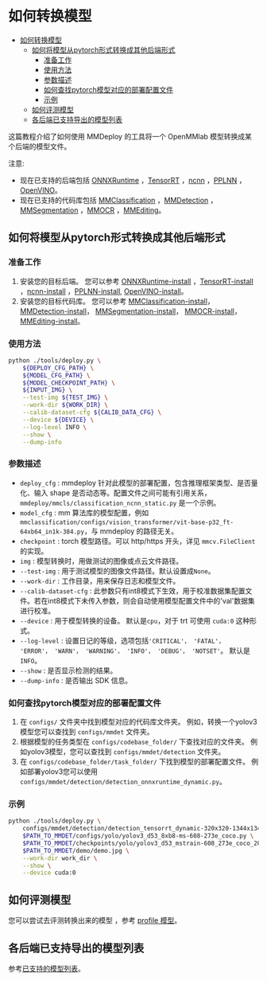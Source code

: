 # 如何转换模型

<!-- TOC -->

- [如何转换模型](#如何转换模型)
  - [如何将模型从pytorch形式转换成其他后端形式](#如何将模型从pytorch形式转换成其他后端形式)
    - [准备工作](#准备工作)
    - [使用方法](#使用方法)
    - [参数描述](#参数描述)
    - [如何查找pytorch模型对应的部署配置文件](#如何查找pytorch模型对应的部署配置文件)
    - [示例](#示例)
  - [如何评测模型](#如何评测模型)
  - [各后端已支持导出的模型列表](#各后端已支持导出的模型列表)

<!-- TOC -->

这篇教程介绍了如何使用 MMDeploy 的工具将一个 OpenMMlab 模型转换成某个后端的模型文件。

注意:

- 现在已支持的后端包括 [ONNXRuntime](../05-supported-backends/onnxruntime.md) ，[TensorRT](../05-supported-backends/tensorrt.md) ，[ncnn](../05-supported-backends/ncnn.md) ，[PPLNN](../05-supported-backends/pplnn.md) ，[OpenVINO](../05-supported-backends/openvino.md)。
- 现在已支持的代码库包括 [MMClassification](../04-supported-codebases/mmcls.md) ，[MMDetection](../04-supported-codebases/mmdet.md) ，[MMSegmentation](../04-supported-codebases/mmseg.md) ，[MMOCR](../04-supported-codebases/mmocr.md) ，[MMEditing](../04-supported-codebases/mmedit.md)。

## 如何将模型从pytorch形式转换成其他后端形式

### 准备工作

1. 安装您的目标后端。 您可以参考 [ONNXRuntime-install](../05-supported-backends/onnxruntime.md) ，[TensorRT-install](../05-supported-backends/tensorrt.md) ，[ncnn-install](../05-supported-backends/ncnn.md) ，[PPLNN-install](../05-supported-backends/pplnn.md), [OpenVINO-install](../05-supported-backends/openvino.md)。
2. 安装您的目标代码库。 您可以参考 [MMClassification-install](https://github.com/open-mmlab/mmclassification/blob/1.x/docs/zh_CN/get_started.md#%E5%AE%89%E8%A3%85)， [MMDetection-install](https://github.com/open-mmlab/mmdetection/blob/3.x/docs/zh_cn/get_started.md)， [MMSegmentation-install](https://github.com/open-mmlab/mmsegmentation/blob/1.x/docs/zh_cn/get_started.md#installation)， [MMOCR-install](https://github.com/open-mmlab/mmocr/blob/1.x/docs/zh_cn/get_started/install.md)， [MMEditing-install](https://github.com/open-mmlab/mmediting/blob/1.x/docs/en/2_get_started.md#installation)。

### 使用方法

```bash
python ./tools/deploy.py \
    ${DEPLOY_CFG_PATH} \
    ${MODEL_CFG_PATH} \
    ${MODEL_CHECKPOINT_PATH} \
    ${INPUT_IMG} \
    --test-img ${TEST_IMG} \
    --work-dir ${WORK_DIR} \
    --calib-dataset-cfg ${CALIB_DATA_CFG} \
    --device ${DEVICE} \
    --log-level INFO \
    --show \
    --dump-info
```

### 参数描述

- `deploy_cfg` : mmdeploy 针对此模型的部署配置，包含推理框架类型、是否量化、输入 shape 是否动态等。配置文件之间可能有引用关系，`mmdeploy/mmcls/classification_ncnn_static.py` 是一个示例。
- `model_cfg` : mm 算法库的模型配置，例如 `mmclassification/configs/vision_transformer/vit-base-p32_ft-64xb64_in1k-384.py`，与 mmdeploy 的路径无关。
- `checkpoint` : torch 模型路径。可以 http/https 开头，详见 `mmcv.FileClient`   的实现。
- `img` : 模型转换时，用做测试的图像或点云文件路径。
- `--test-img` : 用于测试模型的图像文件路径。默认设置成`None`。
- `--work-dir` : 工作目录，用来保存日志和模型文件。
- `--calib-dataset-cfg` : 此参数只有int8模式下生效，用于校准数据集配置文件。若在int8模式下未传入参数，则会自动使用模型配置文件中的'val'数据集进行校准。
- `--device` : 用于模型转换的设备。 默认是`cpu`，对于 trt 可使用 `cuda:0` 这种形式。
- `--log-level` : 设置日记的等级，选项包括`'CRITICAL'， 'FATAL'， 'ERROR'， 'WARN'， 'WARNING'， 'INFO'， 'DEBUG'， 'NOTSET'`。 默认是`INFO`。
- `--show` : 是否显示检测的结果。
- `--dump-info` : 是否输出 SDK 信息。

### 如何查找pytorch模型对应的部署配置文件

1. 在 `configs/` 文件夹中找到模型对应的代码库文件夹。 例如，转换一个yolov3模型您可以查找到 `configs/mmdet` 文件夹。
2. 根据模型的任务类型在 `configs/codebase_folder/` 下查找对应的文件夹。 例如yolov3模型，您可以查找到 `configs/mmdet/detection` 文件夹。
3. 在 `configs/codebase_folder/task_folder/` 下找到模型的部署配置文件。 例如部署yolov3您可以使用 `configs/mmdet/detection/detection_onnxruntime_dynamic.py`。

### 示例

```bash
python ./tools/deploy.py \
    configs/mmdet/detection/detection_tensorrt_dynamic-320x320-1344x1344.py \
    $PATH_TO_MMDET/configs/yolo/yolov3_d53_8xb8-ms-608-273e_coco.py \
    $PATH_TO_MMDET/checkpoints/yolo/yolov3_d53_mstrain-608_273e_coco_20210518_115020-a2c3acb8.pth \
    $PATH_TO_MMDET/demo/demo.jpg \
    --work-dir work_dir \
    --show \
    --device cuda:0
```

## 如何评测模型

您可以尝试去评测转换出来的模型 ，参考 [profile 模型](profile_model.md)。

## 各后端已支持导出的模型列表

参考[已支持的模型列表](../03-benchmark/supported_models.md)。
